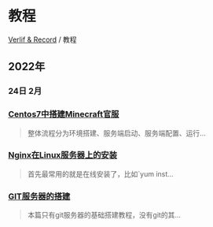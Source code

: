 # 教程

[Verlif & Record](../readme.md) / 教程

## __2022年__

### 24日 __2月__

### [Centos7中搭建Minecraft官服](../docs/教程/Minecraft官服在Centos7中的搭建.md)

> 整体流程分为环境搭建、服务端启动、服务端配置、运行...

### [Nginx在Linux服务器上的安装](../docs/教程/Nginx在Linux上的安装.md)

> 首先最常用的就是在线安装了，比如`yum inst...

### [GIT服务器的搭建](../docs/教程/GIT服务器的搭建.md)

> 本篇只有git服务器的基础搭建教程，没有git的其...

